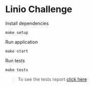 # Linio Challenge

Install dependencies

```
make setup
```

Run application

```
make start
```

Run tests

```
make tests
```

> To see the tests report [click here](http://localhost:9000/)
